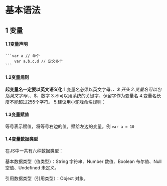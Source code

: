 # 基本语法
## 1 变量
#### 1.1变量声明
	```var a //	单个
		var a,b,c,d // 定义多个
	```

#### 1.2变量规则
**起变量名一定要以英文语义化**
1.变量名必须以英文字母、_、$ 开头
2.变量名可以包括英文字母、_、$、数字
3.不可以用系统的关键字、保留字作为变量名
4.变量名长度不能超过255个字符。
5.建议用小驼峰命名规则：

#### 1.3变量赋值
等号表示赋值，将等号右边的值，赋给左边的变量。例 
	`var a = 10`

#### 1.4变量数据类型
在JS中一共有六种数据类型：

基本数据类型（值类型）：String 字符串、Number 数值、Boolean 布尔值、Null 空值、Undefined 未定义。

引用数据类型（引用类型）：Object 对象。